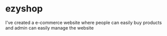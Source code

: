 # ezyshop
I've created a e-commerce website where people can easily buy products and admin can easily manage the website
